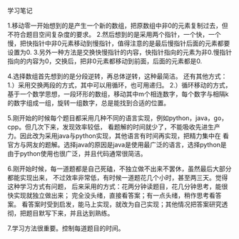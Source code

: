 学习笔记

1.移动零一开始想到的是产生一个新的数组，把原数组中非0的元素复制过去，但不符合题目空间复杂度的要求。
2.然后想到的是采用两个指针，一个快，一个慢，把快指针中非0元素移动到慢指针，值得注意的是最后慢指针后面的元素都要设置为0.
3.另外一种方法是交换快慢指针的内容，快指针指向的元素为非0.慢指针指向的内容为0，交换后，把非0元素都移动到前面，后面的元素都是0.

4.选择数组首先想到的是分段逆转，再总体逆转，这种最简洁。
还有其他方式：
1.）采用交换两段的方式，其中可以用循环，也可用递归。
2.）循环移动的方式，基于一个数学思想，一段环形的数组，移动其中m个相连数字，每个数字与相隔k的数字组成一组，旋转一组数字，总是能找到合适的位置。

5.刚开始的时候每个题目都采用几种不同的语言实现，例如python，java，go，cpp。但几次下来，发现效率较低，
看题解的时间就少了，不能吸收先进生产力。因此改为采用java与python实现，其他语言有时间再实现，把精力集中在
看官方与网友的题解。选择java的原因是java是使用最广泛的语言，选择python是由于python使用也很广泛，并且代码通常很简洁。

6.刚开始时候，每一道题都是自己死磕，不独立做不出来不罢休，虽然最后大部分都能实现出来，
不过效率非常低，有时候一道题花几个小时，甚至两三天。觉得这种学习方式有问题，
后来采用的方式：花两分钟读题目，花几分钟思考，能很快实现就独立做出来；
完全没头绪，直接看答案；有一点头绪，稍作思考看答案。
看答案时受到启发，能马上实现，就改为自己实现；其他情况把答案研究透彻，把题目默写下来，并且达到熟练。

7.学习方法很重要。控制每道题目的时间。



